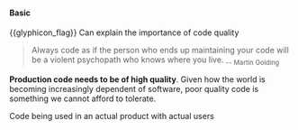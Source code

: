 <div id="title">

#### Basic

</div>

<span id="prereqs"></span>

<span id="outcomes">{{glyphicon_flag}} Can explain the importance of code quality</span>

<div id="body">

> Always code as if the person who ends up maintaining your code will be a violent psychopath who knows where you live. <sub>-- Martin Golding</sub>

**<trigger for="pop:production-code">Production code</trigger> needs to be of high quality**. Given how the world is becoming increasingly dependent of software, poor quality code is something we cannot afford to tolerate.

<popover id="pop:production-code" title="{{glyphicon_eye_open}} Production Code" placement="top">
  <div slot="content">
    Code being used in an actual product with actual users
  </div>
</popover>

</div>

<div id="extras">
</div>